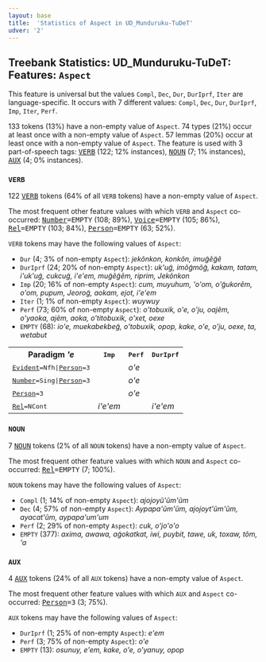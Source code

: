 ```yaml
---
layout: base
title:  'Statistics of Aspect in UD_Munduruku-TuDeT'
udver: '2'
---
```


## Treebank Statistics: UD_Munduruku-TuDeT: Features: `Aspect`

This feature is universal but the values `Compl`, `Dec`, `Dur`, `DurIprf`, `Iter` are language-specific.
It occurs with 7 different values: `Compl`, `Dec`, `Dur`, `DurIprf`, `Imp`, `Iter`, `Perf`.

133 tokens (13%) have a non-empty value of `Aspect`.
74 types (21%) occur at least once with a non-empty value of `Aspect`.
57 lemmas (20%) occur at least once with a non-empty value of `Aspect`.
The feature is used with 3 part-of-speech tags: <tt><a href="myu_tudet-pos-VERB.html">VERB</a></tt> (122; 12% instances), <tt><a href="myu_tudet-pos-NOUN.html">NOUN</a></tt> (7; 1% instances), <tt><a href="myu_tudet-pos-AUX.html">AUX</a></tt> (4; 0% instances).

### `VERB`

122 <tt><a href="myu_tudet-pos-VERB.html">VERB</a></tt> tokens (64% of all `VERB` tokens) have a non-empty value of `Aspect`.

The most frequent other feature values with which `VERB` and `Aspect` co-occurred: <tt><a href="myu_tudet-feat-Number.html">Number</a></tt><tt>=EMPTY</tt> (108; 89%), <tt><a href="myu_tudet-feat-Voice.html">Voice</a></tt><tt>=EMPTY</tt> (105; 86%), <tt><a href="myu_tudet-feat-Rel.html">Rel</a></tt><tt>=EMPTY</tt> (103; 84%), <tt><a href="myu_tudet-feat-Person.html">Person</a></tt><tt>=EMPTY</tt> (63; 52%).

`VERB` tokens may have the following values of `Aspect`:

* `Dur` (4; 3% of non-empty `Aspect`): <em>jekõnkon, konkõn, imug̃ẽg̃ẽ</em>
* `DurIprf` (24; 20% of non-empty `Aspect`): <em>uk'ug̃, imõg̃mõg̃, kakam, tatam, i'uk'ug̃, cukcug̃, i'e'em, mug̃ẽg̃ẽm, riprim, Jekõnkon</em>
* `Imp` (20; 16% of non-empty `Aspect`): <em>cum, muyuhum, 'o'om, o'g̃ukorẽm, o'om, pupum, Jeorog̃, aokam, ejot, i'e'em</em>
* `Iter` (1; 1% of non-empty `Aspect`): <em>wuywuy</em>
* `Perf` (73; 60% of non-empty `Aspect`): <em>o'tobuxik, o'e, o'ju, oajẽm, o'yaoka, ajẽm, aoka, o'titobuxik, o'xet, oexe</em>
* `EMPTY` (68): <em>io'e, muekabekbeg̃, o'tobuxik, opop, kake, o'e, o'ju, oexe, ta, wetabut</em>

<table>
  <tr><th>Paradigm <i>'e</i></th><th><tt>Imp</tt></th><th><tt>Perf</tt></th><th><tt>DurIprf</tt></th></tr>
  <tr><td><tt><tt><a href="myu_tudet-feat-Evident.html">Evident</a></tt><tt>=Nfh</tt>|<tt><a href="myu_tudet-feat-Person.html">Person</a></tt><tt>=3</tt></tt></td><td></td><td><em>o'e</em></td><td></td></tr>
  <tr><td><tt><tt><a href="myu_tudet-feat-Number.html">Number</a></tt><tt>=Sing</tt>|<tt><a href="myu_tudet-feat-Person.html">Person</a></tt><tt>=3</tt></tt></td><td></td><td><em>o'e</em></td><td></td></tr>
  <tr><td><tt><tt><a href="myu_tudet-feat-Person.html">Person</a></tt><tt>=3</tt></tt></td><td></td><td><em>o'e</em></td><td></td></tr>
  <tr><td><tt><tt><a href="myu_tudet-feat-Rel.html">Rel</a></tt><tt>=NCont</tt></tt></td><td><em>i'e'em</em></td><td></td><td><em>i'e'em</em></td></tr>
</table>

### `NOUN`

7 <tt><a href="myu_tudet-pos-NOUN.html">NOUN</a></tt> tokens (2% of all `NOUN` tokens) have a non-empty value of `Aspect`.

The most frequent other feature values with which `NOUN` and `Aspect` co-occurred: <tt><a href="myu_tudet-feat-Rel.html">Rel</a></tt><tt>=EMPTY</tt> (7; 100%).

`NOUN` tokens may have the following values of `Aspect`:

* `Compl` (1; 14% of non-empty `Aspect`): <em>ajojoyũ'ũm'ũm</em>
* `Dec` (4; 57% of non-empty `Aspect`): <em>Aypapa'ũm'ũm, ajojoyt'ũm'ũm, ayacat'ũm, aypapa'um'um</em>
* `Perf` (2; 29% of non-empty `Aspect`): <em>cuk, o'jo'o'o</em>
* `EMPTY` (377): <em>axima, awawa, ag̃okatkat, iwi, puybit, tawe, uk, toxaw, tõm, 'a</em>

### `AUX`

4 <tt><a href="myu_tudet-pos-AUX.html">AUX</a></tt> tokens (24% of all `AUX` tokens) have a non-empty value of `Aspect`.

The most frequent other feature values with which `AUX` and `Aspect` co-occurred: <tt><a href="myu_tudet-feat-Person.html">Person</a></tt><tt>=3</tt> (3; 75%).

`AUX` tokens may have the following values of `Aspect`:

* `DurIprf` (1; 25% of non-empty `Aspect`): <em>e'em</em>
* `Perf` (3; 75% of non-empty `Aspect`): <em>o'e</em>
* `EMPTY` (13): <em>osunuy, e'em, kake, o'e, o'yanuy, opop</em>

